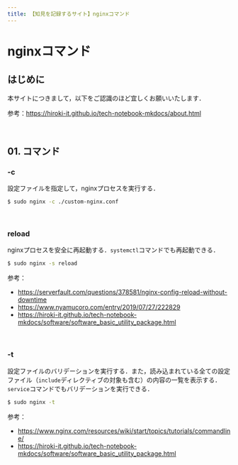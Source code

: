 ```yaml
---
title: 【知見を記録するサイト】nginxコマンド
---
```


# nginxコマンド

## はじめに

本サイトにつきまして，以下をご認識のほど宜しくお願いいたします．

参考：https://hiroki-it.github.io/tech-notebook-mkdocs/about.html

<br>

## 01. コマンド

### -c

設定ファイルを指定して，nginxプロセスを実行する．

```bash
$ sudo nginx -c ./custom-nginx.conf
```

<br>

### reload

nginxプロセスを安全に再起動する．```systemctl```コマンドでも再起動できる．

```bash
$ sudo nginx -s reload
```

参考：

- https://serverfault.com/questions/378581/nginx-config-reload-without-downtime
- https://www.nyamucoro.com/entry/2019/07/27/222829
- https://hiroki-it.github.io/tech-notebook-mkdocs/software/software_basic_utility_package.html

<br>

### -t

設定ファイルのバリデーションを実行する．また，読み込まれている全ての設定ファイル（```include```ディレクティブの対象も含む）の内容の一覧を表示する．```service```コマンドでもバリデーションを実行できる．

```bash
$ sudo nginx -t
```

参考：

- https://www.nginx.com/resources/wiki/start/topics/tutorials/commandline/
- https://hiroki-it.github.io/tech-notebook-mkdocs/software/software_basic_utility_package.html
